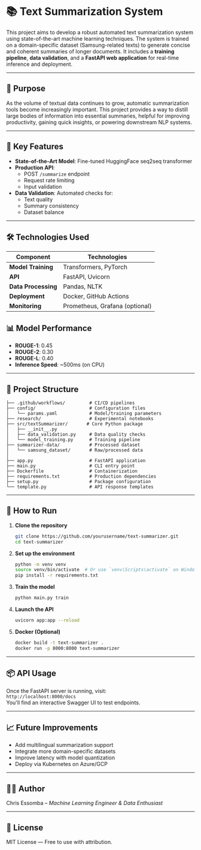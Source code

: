 # 📚 Text Summarization System

This project aims to develop a robust automated text summarization system using state-of-the-art machine learning techniques. The system is trained on a domain-specific dataset (Samsung-related texts) to generate concise and coherent summaries of longer documents. It includes a **training pipeline**, **data validation**, and a **FastAPI web application** for real-time inference and deployment.

---

## 🚀 Purpose

As the volume of textual data continues to grow, automatic summarization tools become increasingly important. This project provides a way to distill large bodies of information into essential summaries, helpful for improving productivity, gaining quick insights, or powering downstream NLP systems.

---

## 🚀 Key Features
- **State-of-the-Art Model**: Fine-tuned HuggingFace seq2seq transformer
- **Production API**: 
  - POST `/summarize` endpoint
  - Request rate limiting
  - Input validation
- **Data Validation**: Automated checks for:
  - Text quality
  - Summary consistency
  - Dataset balance
 
---

## 🛠️ Technologies Used
| Component           | Technologies                         |
|---------------------|--------------------------------------|
| **Model Training**  | Transformers, PyTorch                |
| **API**             | FastAPI, Uvicorn                     |
| **Data Processing** | Pandas, NLTK                         |
| **Deployment**      | Docker, GitHub Actions               |
| **Monitoring**      | Prometheus, Grafana (optional)       |

## 📊 Model Performance
- **ROUGE-1**: 0.45
- **ROUGE-2**: 0.30  
- **ROUGE-L**: 0.40
- **Inference Speed**: ~500ms (on CPU)

---

## 🧱 Project Structure

```
├── .github/workflows/         # CI/CD pipelines
├── config/                    # Configuration files
│   └── params.yaml            # Model/training parameters
├── research/                  # Experimental notebooks
├── src/textSummarizer/       # Core Python package
│   ├── __init__.py
│   ├── data_validation.py     # Data quality checks
│   └── model_training.py      # Training pipeline
├── summarizer-data/           # Processed dataset
│   └── samsung_dataset/       # Raw/processed data
│
├── app.py                     # FastAPI application
├── main.py                    # CLI entry point
├── Dockerfile                 # Containerization
├── requirements.txt           # Production dependencies
├── setup.py                   # Package configuration
└── template.py                # API response templates
```

---

## 🧪 How to Run

1. **Clone the repository**  
   ```bash
   git clone https://github.com/yourusername/text-summarizer.git
   cd text-summarizer
   ```

2. **Set up the environment**  
   ```bash
   python -m venv venv
   source venv/bin/activate  # Or use `venv\Scripts\activate` on Windows
   pip install -r requirements.txt
   ```

3. **Train the model**  
   ```bash
   python main.py train
   ```

4. **Launch the API**  
   ```bash
   uvicorn app:app --reload
   ```

5. **Docker (Optional)**  
   ```bash
   docker build -t text-summarizer .
   docker run -p 8000:8000 text-summarizer
   ```

---

## 📦 API Usage

Once the FastAPI server is running, visit:  
`http://localhost:8000/docs`  
You'll find an interactive Swagger UI to test endpoints.

---

## 📈 Future Improvements

- Add multilingual summarization support
- Integrate more domain-specific datasets
- Improve latency with model quantization
- Deploy via Kubernetes on Azure/GCP

---

## 🧑‍💻 Author

Chris Essomba – *Machine Learning Engineer & Data Enthusiast*

---

## 📄 License

MIT License — Free to use with attribution.
